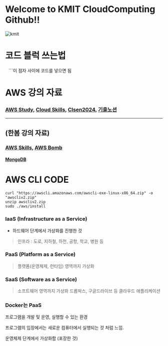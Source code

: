 # Welcome to KMIT CloudComputing Github!!
![kmit](https://github.com/user-attachments/assets/43f18f65-1cc8-4ff8-8aed-53b4085e142d)

# 코드 블럭 쓰는법
``` ``` ```이 점자 사이에 코드를 넣으면 됨
# AWS 강의 자료
### [AWS Study](https://arcokim.github.io/AWS-Study), [Cloud Skills](https://github.com/cloud-skills), [Clsen2024](https://github.com/clsen2024), [기출노션](https://arcokim.notion.site/18957b2bd66d80ed8cb4ff8d5a6fa515)
-------------------------------------------------------------
## (한봄 강의 자료)
### [AWS Skills](https://hyunsuko.notion.site/AWS-Skills-b1f467992a784d1199b067e7da8df7d5), [AWS Bomb](https://github.com/iamhansko/aws-bomb/releases/tag/v0.0.1-alpha)
#### [MongoDB](https://pycoding.tistory.com/entry/%EB%AA%BD%EA%B3%A0db-%EC%A0%95%EB%A7%90-%EC%9E%98-%EC%A0%95%EB%A6%AC%EB%90%9C-%EB%B8%94%EB%A1%9C%EA%B7%B8)


# AWS CLI CODE
```
curl "https://awscli.amazonaws.com/awscli-exe-linux-x86_64.zip" -o "awscliv2.zip"
unzip awscliv2.zip
sudo ./aws/install
```
### IaaS (Infrastructure as a Service)

- 하드웨어 단계에서 가상화를 진행한 것

> 인프라 : 도로, 지하철, 하천, 공항, 학교, 병원 등
> 

### PaaS (Platform as a Service)

> 플랫폼(운영체제, 런타임) 영역까지 가상화
> 

### SaaS (Software as a Service)

> 소프트웨어 영역까지 가상화
드롭박스, 구글드라이브 등 클라우드 애플리케이션
> 

### Docker는 PaaS

프로그램을 개발 및 운영, 실행할 수 있는 환경

프로그램의 입장에서는 새로운 컴퓨터에서 실행되는 것 처럼 느낌.

운영체제 단계에서 가상화함 (포장한 것)
